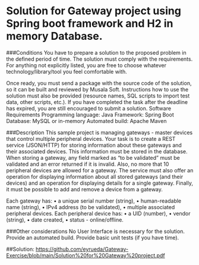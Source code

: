 # Solution for Gateway project using Spring boot framework and H2 in memory Database.

###Conditions
You have to prepare a solution to the proposed problem in the defined period of time. The solution must comply with the requirements. For anything not explicitly listed, you are free to choose whatever technology/library/tool you feel comfortable with.

Once ready, you must send a package with the source code of the solution, so it can be built and reviewed by Musala Soft. Instructions how to use the solution must also be provided (resource names, SQL scripts to import test data, other scripts, etc.).
If you have completed the task after the deadline has expired, you are still encouraged to submit a solution.
Software Requirements
Programming language: Java
Framework: Spring Boot
Database: MySQL or in-memory
Automated build: Apache Maven

###Description
This sample project is managing gateways - master devices that control multiple peripheral devices.
Your task is to create a REST service (JSON/HTTP) for storing information about these gateways and their associated devices. This information must be stored in the database.
When storing a gateway, any field marked as “to be validated” must be validated and an error returned if it is invalid. Also, no more that 10 peripheral devices are allowed for a gateway.
The service must also offer an operation for displaying information about all stored gateways (and their devices) and an operation for displaying details for a single gateway. Finally, it must be possible to add and remove a device from a gateway.

Each gateway has:
• a unique serial number (string),
• human-readable name (string),
• IPv4 address (to be validated),
• multiple associated peripheral devices.
Each peripheral device has:
• a UID (number),
• vendor (string),
• date created,
• status - online/offline.

###Other considerations
No User Interface is necessary for the solution.
Provide an automated build.
Provide basic unit tests (if you have time).

##Solution:
https://github.com/eyrueda/Gateway-Exercise/blob/main/Solution%20for%20Gateway%20project.pdf

